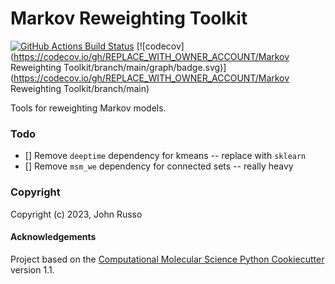 Markov Reweighting Toolkit
==============================
[//]: # (Badges)
[![GitHub Actions Build Status](https://github.com/REPLACE_WITH_OWNER_ACCOUNT/mr_toolkit/workflows/CI/badge.svg)](https://github.com/REPLACE_WITH_OWNER_ACCOUNT/mr_toolkit/actions?query=workflow%3ACI)
[![codecov](https://codecov.io/gh/REPLACE_WITH_OWNER_ACCOUNT/Markov Reweighting Toolkit/branch/main/graph/badge.svg)](https://codecov.io/gh/REPLACE_WITH_OWNER_ACCOUNT/Markov Reweighting Toolkit/branch/main)


Tools for reweighting Markov models.

### Todo

- [] Remove `deeptime` dependency for kmeans -- replace with `sklearn`
- [] Remove `msm_we` dependency for connected sets -- really heavy


### Copyright

Copyright (c) 2023, John Russo


#### Acknowledgements
 
Project based on the 
[Computational Molecular Science Python Cookiecutter](https://github.com/molssi/cookiecutter-cms) version 1.1.
